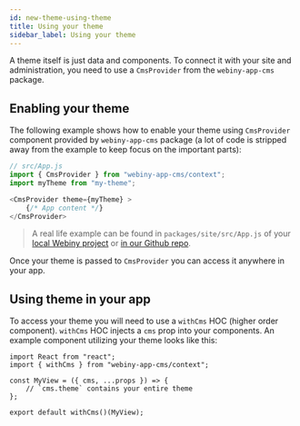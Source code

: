 ```yaml
---
id: new-theme-using-theme
title: Using your theme
sidebar_label: Using your theme
---
```



A theme itself is just data and components. To connect it with your site and
administration, you need to use a `CmsProvider` from the `webiny-app-cms` package.

## Enabling your theme
The following example shows how to enable your theme using `CmsProvider`
component provided by `webiny-app-cms` package
(a lot of code is stripped away from the example to keep focus on the important parts):

```js
// src/App.js
import { CmsProvider } from "webiny-app-cms/context";
import myTheme from "my-theme";

<CmsProvider theme={myTheme} >
    {/* App content */}
</CmsProvider>
```

> A real life example can be found in `packages/site/src/App.js` of your [local Webiny project](/docs/developer-tutorials/local-setup)
 or [in our Github repo](https://github.com/Webiny/webiny-js/blob/master/packages/demo-site/src/App.js).

Once your theme is passed to `CmsProvider` you can access it anywhere in your app.

## Using theme in your app
To access your theme you will need to use a `withCms` HOC (higher order component).
`withCms` HOC injects a `cms` prop into your components. An example
component utilizing your theme looks like this:

```
import React from "react";
import { withCms } from "webiny-app-cms/context";

const MyView = ({ cms, ...props }) => {
    // `cms.theme` contains your entire theme
};

export default withCms()(MyView);
```
